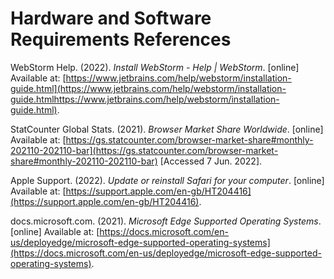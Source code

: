 # Hardware and Software Requirements References

WebStorm Help. (2022). _Install WebStorm - Help | WebStorm_. \[online] Available at: [https://www.jetbrains.com/help/webstorm/installation-guide.html](https://www.jetbrains.com/help/webstorm/installation-guide.htmlhttps://www.jetbrains.com/help/webstorm/installation-guide.html).

StatCounter Global Stats. (2021). _Browser Market Share Worldwide_. \[online] Available at: [https://gs.statcounter.com/browser-market-share#monthly-202110-202110-bar](https://gs.statcounter.com/browser-market-share#monthly-202110-202110-bar) \[Accessed 7 Jun. 2022].

Apple Support. (2022). _Update or reinstall Safari for your computer_. \[online] Available at: [https://support.apple.com/en-gb/HT204416](https://support.apple.com/en-gb/HT204416).

docs.microsoft.com. (2021). _Microsoft Edge Supported Operating Systems_. \[online] Available at: [https://docs.microsoft.com/en-us/deployedge/microsoft-edge-supported-operating-systems](https://docs.microsoft.com/en-us/deployedge/microsoft-edge-supported-operating-systems).
